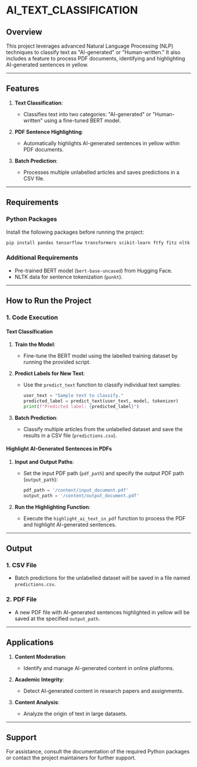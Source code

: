# AI_TEXT_CLASSIFICATION

## Overview

This project leverages advanced Natural Language Processing (NLP) techniques to classify text as "AI-generated" or "Human-written." It also includes a feature to process PDF documents, identifying and highlighting AI-generated sentences in yellow.

---

## Features

1. **Text Classification**:

   - Classifies text into two categories: "AI-generated" or "Human-written" using a fine-tuned BERT model.

2. **PDF Sentence Highlighting**:

   - Automatically highlights AI-generated sentences in yellow within PDF documents.

3. **Batch Prediction**:
   - Processes multiple unlabelled articles and saves predictions in a CSV file.

---

## Requirements

### Python Packages

Install the following packages before running the project:

```bash
pip install pandas tensorflow transformers scikit-learn ftfy fitz nltk
```

### Additional Requirements

- Pre-trained BERT model (`bert-base-uncased`) from Hugging Face.
- NLTK data for sentence tokenization (`punkt`).

---

## How to Run the Project

### 1. Code Execution

#### Text Classification

1. **Train the Model**:

   - Fine-tune the BERT model using the labelled training dataset by running the provided script.

2. **Predict Labels for New Text**:

   - Use the `predict_text` function to classify individual text samples:
     ```python
     user_text = "Sample text to classify."
     predicted_label = predict_text(user_text, model, tokenizer)
     print(f"Predicted label: {predicted_label}")
     ```

3. **Batch Prediction**:
   - Classify multiple articles from the unlabelled dataset and save the results in a CSV file (`predictions.csv`).

#### Highlight AI-Generated Sentences in PDFs

1. **Input and Output Paths**:

   - Set the input PDF path (`pdf_path`) and specify the output PDF path (`output_path`):
     ```python
     pdf_path = '/content/input_document.pdf'
     output_path = '/content/output_document.pdf'
     ```

2. **Run the Highlighting Function**:
   - Execute the `highlight_ai_text_in_pdf` function to process the PDF and highlight AI-generated sentences.

---

## Output

### 1. CSV File

- Batch predictions for the unlabelled dataset will be saved in a file named `predictions.csv`.

### 2. PDF File

- A new PDF file with AI-generated sentences highlighted in yellow will be saved at the specified `output_path`.

---

## Applications

1. **Content Moderation**:

   - Identify and manage AI-generated content in online platforms.

2. **Academic Integrity**:

   - Detect AI-generated content in research papers and assignments.

3. **Content Analysis**:
   - Analyze the origin of text in large datasets.

---

## Support

For assistance, consult the documentation of the required Python packages or contact the project maintainers for further support.
